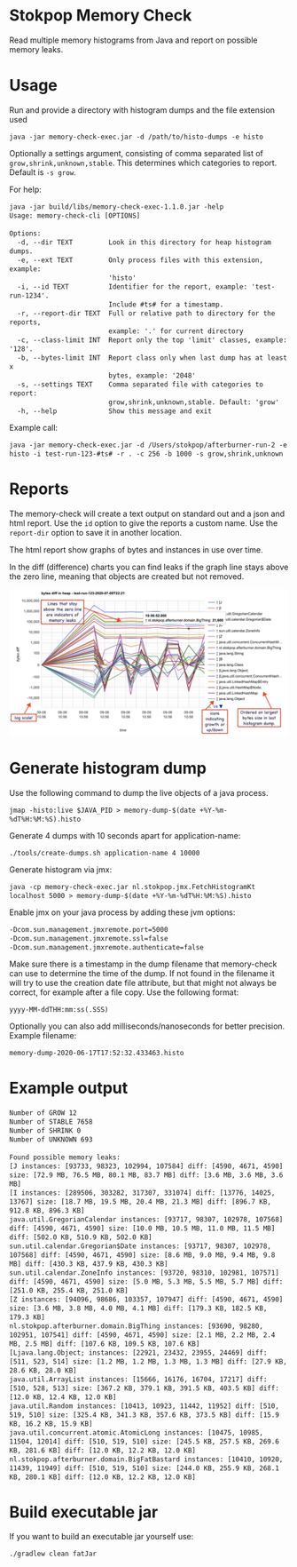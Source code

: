 # Stokpop Memory Check

Read multiple memory histograms from Java and report on possible memory leaks.

# Usage

Run and provide a directory with histogram dumps and the file extension used

    java -jar memory-check-exec.jar -d /path/to/histo-dumps -e histo

Optionally a settings argument, consisting of comma separated list of 
`grow,shrink,unknown,stable`. This determines which categories to report.
Default is `-s grow`.

For help:

    java -jar build/libs/memory-check-exec-1.1.0.jar -help
    Usage: memory-check-cli [OPTIONS]
    
    Options:
      -d, --dir TEXT         Look in this directory for heap histogram dumps.
      -e, --ext TEXT         Only process files with this extension, example:
                             'histo'
      -i, --id TEXT          Identifier for the report, example: 'test-run-1234'.
                             Include #ts# for a timestamp.
      -r, --report-dir TEXT  Full or relative path to directory for the reports,
                             example: '.' for current directory
      -c, --class-limit INT  Report only the top 'limit' classes, example: '128'.
      -b, --bytes-limit INT  Report class only when last dump has at least x
                             bytes, example: '2048'
      -s, --settings TEXT    Comma separated file with categories to report:
                             grow,shrink,unknown,stable. Default: 'grow'
      -h, --help             Show this message and exit

Example call:

    java -jar memory-check-exec.jar -d /Users/stokpop/afterburner-run-2 -e histo -i test-run-123-#ts# -r . -c 256 -b 1000 -s grow,shrink,unknown
    
# Reports

The memory-check will create a text output on standard out and a json and html report.
Use the `id` option to give the reports a custom name. Use the `report-dir` option to save 
it in another location.

The html report show graphs of bytes and instances in use over time. 

In the diff (difference) charts you can find leaks if the graph line stays above the zero line, 
meaning that objects are created but not removed.

![screen shot of bytes-diff graph](images/bytes-diff-mem-leak-example-highlites.png?raw=true "bytes-diff graph")

# Generate histogram dump

Use the following command to dump the live objects of a java process.

    jmap -histo:live $JAVA_PID > memory-dump-$(date +%Y-%m-%dT%H:%M:%S).histo
    
Generate 4 dumps with 10 seconds apart for application-name:

    ./tools/create-dumps.sh application-name 4 10000   
    
Generate histogram via jmx:

    java -cp memory-check-exec.jar nl.stokpop.jmx.FetchHistogramKt localhost 5000 > memory-dump-$(date +%Y-%m-%dT%H:%M:%S).histo
    
Enable jmx on your java process by adding these jvm options:

    -Dcom.sun.management.jmxremote.port=5000
    -Dcom.sun.management.jmxremote.ssl=false
    -Dcom.sun.management.jmxremote.authenticate=false

Make sure there is a timestamp in the dump filename that memory-check can use to determine the 
time of the dump. If not found in the filename it will try to use the creation date file attribute,
but that might not always be correct, for example after a file copy. Use the following format:

    yyyy-MM-ddTHH:mm:ss(.SSS)

Optionally you can also add milliseconds/nanoseconds for better precision. Example filename:

    memory-dump-2020-06-17T17:52:32.433463.histo
        
# Example output

    Number of GROW 12
    Number of STABLE 7658
    Number of SHRINK 0
    Number of UNKNOWN 693
    
    Found possible memory leaks:
    [J instances: [93733, 98323, 102994, 107584] diff: [4590, 4671, 4590] size: [72.9 MB, 76.5 MB, 80.1 MB, 83.7 MB] diff: [3.6 MB, 3.6 MB, 3.6 MB]
    [I instances: [289506, 303282, 317307, 331074] diff: [13776, 14025, 13767] size: [18.7 MB, 19.5 MB, 20.4 MB, 21.3 MB] diff: [896.7 KB, 912.8 KB, 896.3 KB]
    java.util.GregorianCalendar instances: [93717, 98307, 102978, 107568] diff: [4590, 4671, 4590] size: [10.0 MB, 10.5 MB, 11.0 MB, 11.5 MB] diff: [502.0 KB, 510.9 KB, 502.0 KB]
    sun.util.calendar.Gregorian$Date instances: [93717, 98307, 102978, 107568] diff: [4590, 4671, 4590] size: [8.6 MB, 9.0 MB, 9.4 MB, 9.8 MB] diff: [430.3 KB, 437.9 KB, 430.3 KB]
    sun.util.calendar.ZoneInfo instances: [93720, 98310, 102981, 107571] diff: [4590, 4671, 4590] size: [5.0 MB, 5.3 MB, 5.5 MB, 5.7 MB] diff: [251.0 KB, 255.4 KB, 251.0 KB]
    [Z instances: [94096, 98686, 103357, 107947] diff: [4590, 4671, 4590] size: [3.6 MB, 3.8 MB, 4.0 MB, 4.1 MB] diff: [179.3 KB, 182.5 KB, 179.3 KB]
    nl.stokpop.afterburner.domain.BigThing instances: [93690, 98280, 102951, 107541] diff: [4590, 4671, 4590] size: [2.1 MB, 2.2 MB, 2.4 MB, 2.5 MB] diff: [107.6 KB, 109.5 KB, 107.6 KB]
    [Ljava.lang.Object; instances: [22921, 23432, 23955, 24469] diff: [511, 523, 514] size: [1.2 MB, 1.2 MB, 1.3 MB, 1.3 MB] diff: [27.9 KB, 28.6 KB, 28.0 KB]
    java.util.ArrayList instances: [15666, 16176, 16704, 17217] diff: [510, 528, 513] size: [367.2 KB, 379.1 KB, 391.5 KB, 403.5 KB] diff: [12.0 KB, 12.4 KB, 12.0 KB]
    java.util.Random instances: [10413, 10923, 11442, 11952] diff: [510, 519, 510] size: [325.4 KB, 341.3 KB, 357.6 KB, 373.5 KB] diff: [15.9 KB, 16.2 KB, 15.9 KB]
    java.util.concurrent.atomic.AtomicLong instances: [10475, 10985, 11504, 12014] diff: [510, 519, 510] size: [245.5 KB, 257.5 KB, 269.6 KB, 281.6 KB] diff: [12.0 KB, 12.2 KB, 12.0 KB]
    nl.stokpop.afterburner.domain.BigFatBastard instances: [10410, 10920, 11439, 11949] diff: [510, 519, 510] size: [244.0 KB, 255.9 KB, 268.1 KB, 280.1 KB] diff: [12.0 KB, 12.2 KB, 12.0 KB]
    
# Build executable jar

If you want to build an executable jar yourself use:

    ./gradlew clean fatJar